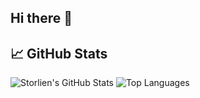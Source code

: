 ## Hi there 👋

<!--
**storlien/storlien** is a ✨ _special_ ✨ repository because its `README.md` (this file) appears on your GitHub profile.

Here are some ideas to get you started:

- 🔭 I’m currently working on ...
- 🌱 I’m currently learning ...
- 👯 I’m looking to collaborate on ...
- 🤔 I’m looking for help with ...
- 💬 Ask me about ...
- 📫 How to reach me: ...
- 😄 Pronouns: ...
- ⚡ Fun fact: ...
-->

## 📈 GitHub Stats

![Storlien's GitHub Stats](https://github-readme-stats.vercel.app/api?username=storlien&show_icons=true&theme=radical)
![Top Languages](https://github-readme-stats.vercel.app/api/top-langs/?username=storlien&layout=compact&theme=radical)
